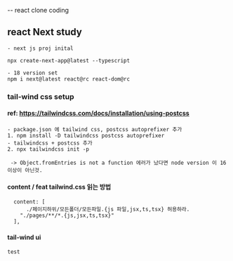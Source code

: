 -- react clone coding

## react Next study

```
- next js proj inital

npx create-next-app@latest --typescript
```

```
- 18 version set
npm i next@latest react@rc react-dom@rc
```

### tail-wind css setup

#### ref: https://tailwindcss.com/docs/installation/using-postcss

```
- package.json 에 tailwind css, postcss autoprefixer 추가
1. npm install -D tailwindcss postcss autoprefixer
- tailwindcss + postcss 추가
2. npx tailwindcss init -p

 -> Object.fromEntries is not a function 에러가 났다면 node version 이 16 이상이 아닌것.
```

#### content / feat tailwind.css 읽는 방법

```
  content: [
      ./페이지하위/모든폴더/모든파일.{js 파일,jsx,ts,tsx} 허용하라.
    "./pages/**/*.{js,jsx,ts,tsx}"
  ],
```

#### tail-wind ui

```
test
```
